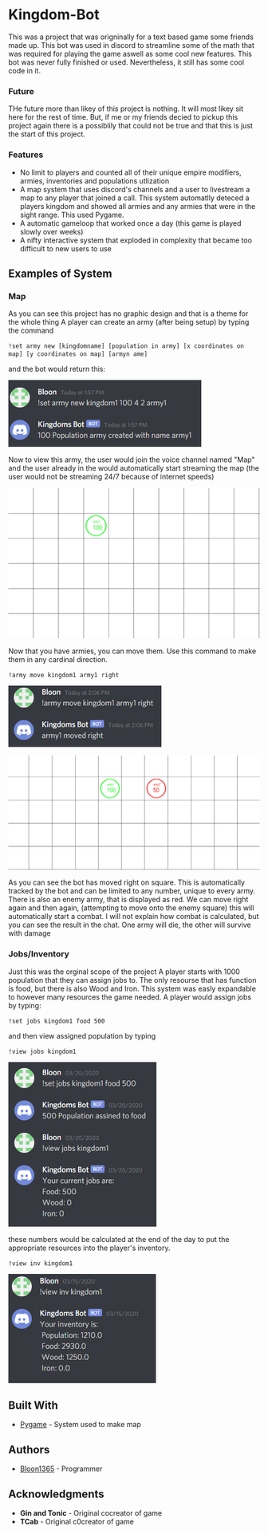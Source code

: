 # Kingdom-Bot

This was a project that was origninally for a text based game some friends made up. This bot was used in discord to streamline some of the math that was required for playing the game aswell as some cool new features. This bot was never fully finished or used. Nevertheless, it still has some cool code in it.

### Future

THe future more than likey of this project is nothing. It will most likey sit here for the rest of time. But, if me or my friends decied to pickup this project again there is a possiblily that could not be true and that this is just the start of this project.

### Features

* No limit to players and counted all of their unique empire modifiers, armies, inventories and populations utlization
* A map system that uses discord's channels and a user to livestream a map to any player that joined a call. This system automatlly deteced a players kingdom and showed all armies and any armies that were in the sight range. This used Pygame.
* A automatic gameloop that worked once a day (this game is played slowly over weeks)
* A nifty interactive system that exploded in complexity that became too difficult to new users to use

## Examples of System

### Map

As you can see this project has no graphic design and that is a theme for the whole thing
A player can create an army (after being setup) by typing the command
```
!set army new [kingdomname] [population in army] [x coordinates on map] [y coordinates on map] [armyn ame]
```
and the bot would return this:

![Image of bot responding](https://github.com/bloon1365/Kingdom-Bot/blob/master/KingdomsBot2/Readme%20Stuff/Create%20Army.png)

Now to view this army, the user would join the voice channel named "Map" and the user already in the would automatically start streaming the map (the user would not be streaming 24/7 because of internet speeds)

![Image of map](https://github.com/bloon1365/Kingdom-Bot/blob/master/KingdomsBot2/Readme%20Stuff/Create%20Army%20Map.png)

Now that you have armies, you can move them. Use this command to make them in any cardinal direction.
```
!army move kingdom1 army1 right
```

![Image of bot responding](https://github.com/bloon1365/Kingdom-Bot/blob/master/KingdomsBot2/Readme%20Stuff/Moving%20Army.png)

![Image of map](https://github.com/bloon1365/Kingdom-Bot/blob/master/KingdomsBot2/Readme%20Stuff/Moving%20Army%20Map.png)

As you can see the bot has moved right on square. This is automatically tracked by the bot and can be limited to any number, unique to every army. There is also an enemy army, that is displayed as red. We can move right again and then again, (attempting to move onto the enemy square) this will automatically start a combat. I will not explain how combat is calculated, but you can see the result in the chat. One army will die, the other will survive with damage

### Jobs/Inventory

Just this was the orginal scope of the project
A player starts with 1000 population that they can assign jobs to. The only resourse that has function is food, but there is also Wood and Iron. This system was easly expandable to however many resources the game needed. A player would assign jobs by typing:
```
!set jobs kingdom1 food 500
```
and then view assigned population by typing
```
!view jobs kingdom1
```

![Image of Population being assigned](https://github.com/bloon1365/Kingdom-Bot/blob/master/KingdomsBot2/Readme%20Stuff/population%20assigined.png)

these numbers would be calculated at the end of the day to put the appropriate resources into the player's inventory.

```
!view inv kingdom1
```

![Image of Invetory](https://github.com/bloon1365/Kingdom-Bot/blob/master/KingdomsBot2/Readme%20Stuff/Inventory.png)

## Built With

* [Pygame](https://github.com/pygame/pygame) - System used to make map

## Authors

* [Bloon1365](https://github.com/bloon1365) - Programmer

## Acknowledgments

* **Gin and Tonic** - Original cocreator of game
* **TCab** - Original c0creator of game
